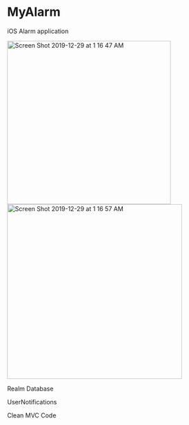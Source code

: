 # MyAlarm
iOS Alarm application


<img width="379" alt="Screen Shot 2019-12-29 at 1 16 47 AM" src="https://user-images.githubusercontent.com/36476994/71550442-0cf13d80-29d9-11ea-94e7-d8c2203cf644.png">


<img width="405" alt="Screen Shot 2019-12-29 at 1 16 57 AM" src="https://user-images.githubusercontent.com/36476994/71550444-0ebb0100-29d9-11ea-8f03-504deeffeea5.png">


Realm Database


UserNotifications


Clean MVC Code
